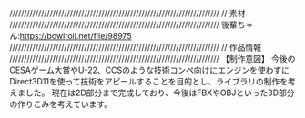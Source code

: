 /////////////////////////////////////////////////////////////////////////
//	素材
/////////////////////////////////////////////////////////////////////////
後輩ちゃん:https://bowlroll.net/file/98975
/////////////////////////////////////////////////////////////////////////
//	作品情報
/////////////////////////////////////////////////////////////////////////
【制作意図】
今後のCESAゲーム大賞やU-22、CCSのような技術コンペ向けにエンジンを使わずに
Direct3D11を使って技術をアピールすることを目的とし、ライブラリの制作を考えました。
現在は2D部分まで完成しており、今後はFBXやOBJといった3D部分の作りこみを考えています。